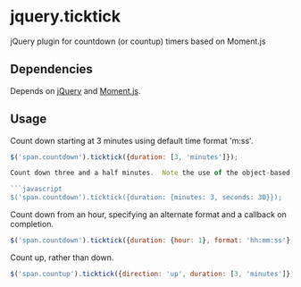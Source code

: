 jquery.ticktick
===============

jQuery plugin for countdown (or countup) timers based on Moment.js

Dependencies
------------

Depends on [jQuery](http://jquery.com/) and [Moment.js](http://momentjs.com/).

Usage
-----

Count down starting at 3 minutes using default time format 'm:ss'.

```javascript
$('span.countdown').ticktick({duration: [3, 'minutes']});

Count down three and a half minutes.  Note the use of the object-based duration specification from Moment.js.

```javascript
$('span.countdown').ticktick({duration: {minutes: 3, seconds: 30}});
```

Count down from an hour, specifying an alternate format and a callback on completion.
```javascript
$('span.countdown').ticktick({duration: {hour: 1}, format: 'hh:mm:ss'}, onDone: function() { alert("Blast off!"); });
```

Count up, rather than down.
```javascript
$('span.countup').ticktick({direction: 'up', duration: [3, 'minutes']}); 
```
